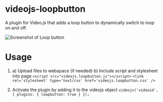 videojs-loopbutton
==================

A plugin for Video.js that adds a loop button to dynamically switch to loop on and off.

![Screenshot of Loop button](http://sc-cdn.scaleengine.net/i/bdfa16b2d292079018d23d4b34c45f81.png)

Usage
=====
1) a) Upload files to webspace (if needed)
   b) Include script and stylesheet into page
`<script src="videojs.loopbutton.js"></script>`
`<link rel='stylesheet' type='text/css' href='videojs.loopbutton.css' />`

2) Activate the plugin by adding it to the videojs object
`videojs('videoid', { plugins: {
    loopbutton: true
  }
});`
